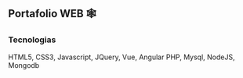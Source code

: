 ## Portafolio WEB :spider_web:

### Tecnologias
HTML5, CSS3, Javascript, JQuery, Vue, Angular 
PHP, Mysql, NodeJS, Mongodb

